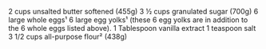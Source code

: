 2 cups unsalted butter softened (455g)
3 ½ cups granulated sugar (700g)
6 large whole eggs¹
6 large egg yolks¹ (these 6 egg yolks are in addition to the 6 whole eggs listed above).
1 Tablespoon vanilla extract
1 teaspoon salt
3 1/2 cups all-purpose flour² (438g)